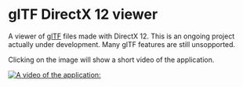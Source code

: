 # glTF DirectX 12 viewer


A viewer of [glTF](https://github.com/KhronosGroup/glTF/tree/master/specification/2.0) files made with DirectX 12. This is an ongoing project actually under development. Many glTF features are still unsopported.

Clicking on the image will show a short video of the application.

[![A video of the application:](http://i3.ytimg.com/vi/tEVuwpKdP4A/maxresdefault.jpg)](https://www.youtube.com/watch?v=tEVuwpKdP4A)


